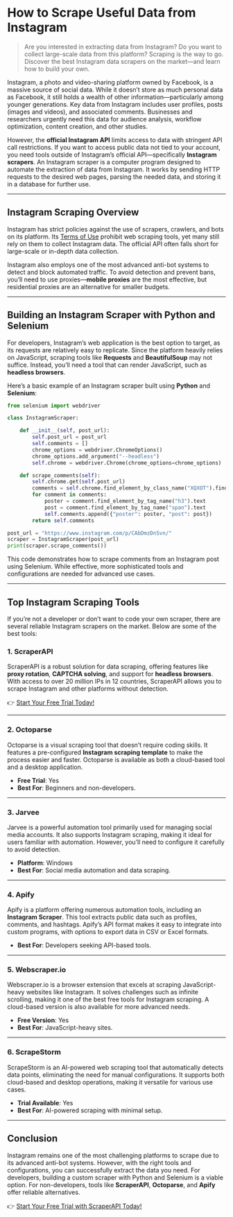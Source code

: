 
# How to Scrape Useful Data from Instagram

> Are you interested in extracting data from Instagram? Do you want to collect large-scale data from this platform? Scraping is the way to go. Discover the best Instagram data scrapers on the market—and learn how to build your own.

Instagram, a photo and video-sharing platform owned by Facebook, is a massive source of social data. While it doesn’t store as much personal data as Facebook, it still holds a wealth of other information—particularly among younger generations. Key data from Instagram includes user profiles, posts (images and videos), and associated comments. Businesses and researchers urgently need this data for audience analysis, workflow optimization, content creation, and other studies.

However, the **official Instagram API** limits access to data with stringent API call restrictions. If you want to access public data not tied to your account, you need tools outside of Instagram’s official API—specifically **Instagram scrapers**. An Instagram scraper is a computer program designed to automate the extraction of data from Instagram. It works by sending HTTP requests to the desired web pages, parsing the needed data, and storing it in a database for further use.

---

## Instagram Scraping Overview

Instagram has strict policies against the use of scrapers, crawlers, and bots on its platform. Its [Terms of Use](https://www.instagram.com/about/legal/terms/before-january-19-2013/) prohibit web scraping tools, yet many still rely on them to collect Instagram data. The official API often falls short for large-scale or in-depth data collection. 

Instagram also employs one of the most advanced anti-bot systems to detect and block automated traffic. To avoid detection and prevent bans, you’ll need to use proxies—**mobile proxies** are the most effective, but residential proxies are an alternative for smaller budgets.

---

## Building an Instagram Scraper with Python and Selenium

For developers, Instagram’s web application is the best option to target, as its requests are relatively easy to replicate. Since the platform heavily relies on JavaScript, scraping tools like **Requests** and **BeautifulSoup** may not suffice. Instead, you’ll need a tool that can render JavaScript, such as **headless browsers**.

Here’s a basic example of an Instagram scraper built using **Python** and **Selenium**:

```python
from selenium import webdriver

class InstagramScraper:

    def __init__(self, post_url):
        self.post_url = post_url
        self.comments = []
        chrome_options = webdriver.ChromeOptions()
        chrome_options.add_argument("--headless")
        self.chrome = webdriver.Chrome(chrome_options=chrome_options)

    def scrape_comments(self):
        self.chrome.get(self.post_url)
        comments = self.chrome.find_element_by_class_name("XQXOT").find_elements_by_class_name("Mr508")
        for comment in comments:
            poster = comment.find_element_by_tag_name("h3").text
            post = comment.find_element_by_tag_name("span").text
            self.comments.append({"poster": poster, "post": post})
        return self.comments

post_url = "https://www.instagram.com/p/CAbDmzDnSvn/"
scraper = InstagramScraper(post_url)
print(scraper.scrape_comments())
```

This code demonstrates how to scrape comments from an Instagram post using Selenium. While effective, more sophisticated tools and configurations are needed for advanced use cases.

---

## Top Instagram Scraping Tools

If you’re not a developer or don’t want to code your own scraper, there are several reliable Instagram scrapers on the market. Below are some of the best tools:

### 1. ScraperAPI

ScraperAPI is a robust solution for data scraping, offering features like **proxy rotation**, **CAPTCHA solving**, and support for **headless browsers**. With access to over 20 million IPs in 12 countries, ScraperAPI allows you to scrape Instagram and other platforms without detection.

👉 [Start Your Free Trial Today!](https://bit.ly/Scraperapi)

---

### 2. Octoparse

Octoparse is a visual scraping tool that doesn’t require coding skills. It features a pre-configured **Instagram scraping template** to make the process easier and faster. Octoparse is available as both a cloud-based tool and a desktop application.

- **Free Trial**: Yes
- **Best For**: Beginners and non-developers.

---

### 3. Jarvee

Jarvee is a powerful automation tool primarily used for managing social media accounts. It also supports Instagram scraping, making it ideal for users familiar with automation. However, you’ll need to configure it carefully to avoid detection.

- **Platform**: Windows
- **Best For**: Social media automation and data scraping.

---

### 4. Apify

Apify is a platform offering numerous automation tools, including an **Instagram Scraper**. This tool extracts public data such as profiles, comments, and hashtags. Apify’s API format makes it easy to integrate into custom programs, with options to export data in CSV or Excel formats.

- **Best For**: Developers seeking API-based tools.

---

### 5. Webscraper.io

Webscraper.io is a browser extension that excels at scraping JavaScript-heavy websites like Instagram. It solves challenges such as infinite scrolling, making it one of the best free tools for Instagram scraping. A cloud-based version is also available for more advanced needs.

- **Free Version**: Yes
- **Best For**: JavaScript-heavy sites.

---

### 6. ScrapeStorm

ScrapeStorm is an AI-powered web scraping tool that automatically detects data points, eliminating the need for manual configurations. It supports both cloud-based and desktop operations, making it versatile for various use cases.

- **Trial Available**: Yes
- **Best For**: AI-powered scraping with minimal setup.

---

## Conclusion

Instagram remains one of the most challenging platforms to scrape due to its advanced anti-bot systems. However, with the right tools and configurations, you can successfully extract the data you need. For developers, building a custom scraper with Python and Selenium is a viable option. For non-developers, tools like **ScraperAPI**, **Octoparse**, and **Apify** offer reliable alternatives.

👉 [Start Your Free Trial with ScraperAPI Today!](https://bit.ly/Scraperapi)

